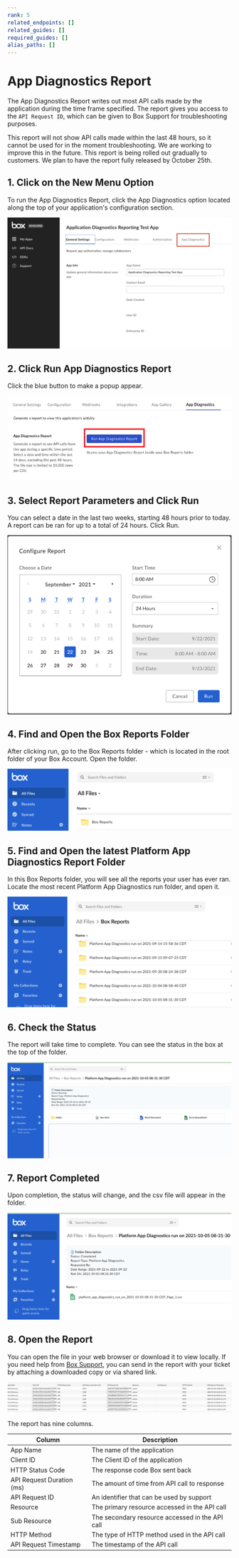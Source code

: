 ```yaml
---
rank: 5
related_endpoints: []
related_guides: []
required_guides: []
alias_paths: []
---
```


# App Diagnostics Report

The App Diagnostics Report writes out most API calls made by the application
during the time frame specified. The report gives you access to the
`API Request ID`, which can be given to Box Support for troubleshooting
purposes.

<Message type="warning">
  This report will not show API calls made within the last 48 hours, so it
  cannot be used for in the moment troubleshooting. We are working to improve
  this in the future.
</Message>

<Message type="notice">
This report is being rolled out gradually to customers. We plan to have the
report fully released by October 25th.
</Message>

## 1. Click on the New Menu Option

To run the App Diagnostics Report, click the App Diagnostics option located
along the top of your application's configuration section.

<ImageFrame center shadow>

![New Menu Option](./images/New-Menu-Option.png)

</ImageFrame>

 ## 2. Click Run App Diagnostics Report

Click the blue button to make a popup appear.

<ImageFrame center shadow>

![App Diagnostic Menu](./images/Menu-Option-Screen.png)

</ImageFrame>

## 3. Select Report Parameters and Click Run

You can select a date in the last two weeks, starting 48 hours prior to today.
A report can be ran for up to a total of 24 hours. Click Run.

<ImageFrame center shadow>

![Report Options](./images/Report-Option-Screen.png)

</ImageFrame>

## 4. Find and Open the Box Reports Folder

After clicking run, go to the Box Reports folder - which is located in the root
folder of your Box Account. Open the folder.

<ImageFrame center shadow>

![Box Report Folder](./images/Box-Report-Folder.png)

</ImageFrame>

## 5. Find and Open the latest Platform App Diagnostics Report Folder

In this Box Reports folder, you will see all the reports your user has ever ran.
Locate the most recent Platform App Diagnostics run folder, and open it.

<ImageFrame center shadow>

![Box Report Folder Contents](./images/Box-Report-Folder-Contents.png)

</ImageFrame>

## 6. Check the Status

The report will take time to complete. You can see the status in the box at the
top of the folder.

<ImageFrame center shadow>

![Status Screen](./images/App-Diagnostics-Status.png)

</ImageFrame>

## 7. Report Completed

Upon completion, the status will change, and the csv file will appear in the
folder.

<ImageFrame center shadow>

![Diagnostics Report](./images/Diagnostics-Report.png)

</ImageFrame>

## 8. Open the Report

You can open the file in your web browser or download it to view locally. If
you need help from [Box Support][support], you can send in the report with your
ticket by attaching a downloaded copy or via shared link. 

<ImageFrame center shadow>

![Report Details](./images/Report-Details.png)

</ImageFrame>

The report has nine columns.

| Column                    | Description                                    |
|---------------------------|------------------------------------------------|
| App Name                  | The name of the application |
| Client ID                 | The Client ID of the application |
| HTTP Status Code          | The response code Box sent back |
| API Request Duration (ms) | The amount of time from API call to response |
| API Request ID            | An identifier that can be used by support |
| Resource                  | The primary resource accessed in the API call |
| Sub Resource              | The secondary resource accessed in the API call |
| HTTP Method               | The type of HTTP method used in the API call |
| API Request Timestamp     | The timestamp of the API call |

[support]: https://support.box.com/hc/en-us/requests/new
